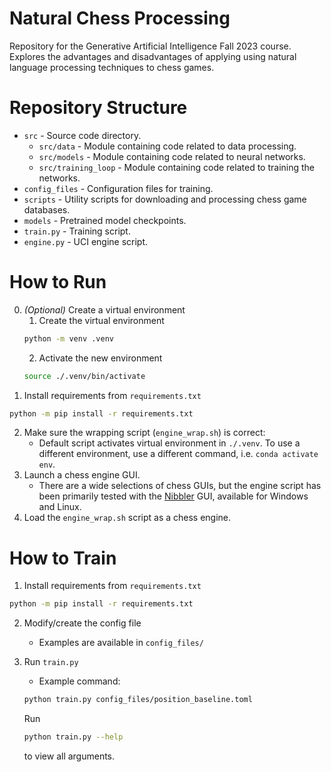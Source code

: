 # Natural Chess Processing

Repository for the Generative Artificial Intelligence Fall 2023 course. Explores the advantages and disadvantages of applying using natural language processing techniques to chess games.

# Repository Structure

- `src` - Source code directory.
    - `src/data` - Module containing code related to data processing.
    - `src/models` - Module containing code related to neural networks.
    - `src/training_loop` - Module containing code related to training the networks.
- `config_files` - Configuration files for training.
- `scripts` - Utility scripts for downloading and processing chess game databases.
- `models` - Pretrained model checkpoints.
- `train.py` - Training script.
- `engine.py` - UCI engine script.

# How to Run
0. *(Optional)* Create a virtual environment
    1. Create the virtual environment
    ```bash
    python -m venv .venv
    ``` 
    2. Activate the new environment
    ```bash
    source ./.venv/bin/activate
    ```
1. Install requirements from `requirements.txt`
```bash
python -m pip install -r requirements.txt
```
2. Make sure the wrapping script (`engine_wrap.sh`) is correct:
    - Default script activates virtual environment in `./.venv`. To use a different environment, use a different command, i.e. `conda activate env`.
3. Launch a chess engine GUI.
    - There are a wide selections of chess GUIs, but the engine script has been primarily tested with the [Nibbler](https://github.com/rooklift/nibbler) GUI, available for Windows and Linux.
4. Load the `engine_wrap.sh` script as a chess engine.

# How to Train

1. Install requirements from `requirements.txt`
```bash
python -m pip install -r requirements.txt
```

2. Modify/create the config file
    - Examples are available in `config_files/`

3. Run `train.py`
    - Example command: 
    ```bash
    python train.py config_files/position_baseline.toml
    ```
    Run 
    ```bash
    python train.py --help
    ```
    to view all arguments.